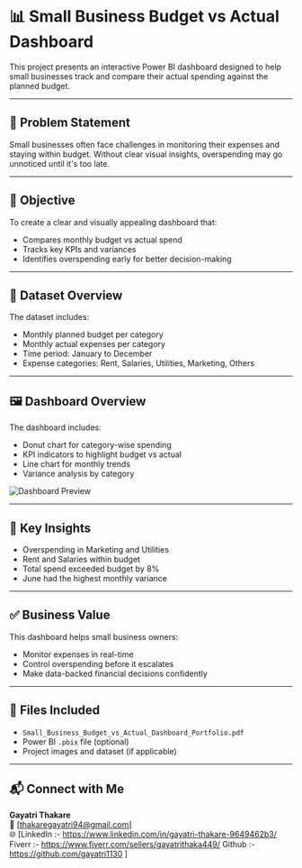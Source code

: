 # 📊 Small Business Budget vs Actual Dashboard

This project presents an interactive Power BI dashboard designed to help small businesses track and compare their actual spending against the planned budget.

---

## 📌 Problem Statement
Small businesses often face challenges in monitoring their expenses and staying within budget. Without clear visual insights, overspending may go unnoticed until it's too late.

---

## 🎯 Objective
To create a clear and visually appealing dashboard that:
- Compares monthly budget vs actual spend
- Tracks key KPIs and variances
- Identifies overspending early for better decision-making

---

## 📁 Dataset Overview
The dataset includes:
- Monthly planned budget per category
- Monthly actual expenses per category
- Time period: January to December
- Expense categories: Rent, Salaries, Utilities, Marketing, Others

---

## 🖼️ Dashboard Overview
The dashboard includes:
- Donut chart for category-wise spending
- KPI indicators to highlight budget vs actual
- Line chart for monthly trends
- Variance analysis by category

![Dashboard Preview](./Small_Business_Budget_vs_Actual_Dashboard_Portfolio.png)

---

## 🧠 Key Insights
- Overspending in Marketing and Utilities
- Rent and Salaries within budget
- Total spend exceeded budget by 8%
- June had the highest monthly variance

---

## ✅ Business Value
This dashboard helps small business owners:
- Monitor expenses in real-time
- Control overspending before it escalates
- Make data-backed financial decisions confidently

---

## 📎 Files Included
- `Small_Business_Budget_vs_Actual_Dashboard_Portfolio.pdf`
- Power BI `.pbix` file (optional)
- Project images and dataset (if applicable)

---

## 📬 Connect with Me
**Gayatri Thakare**  
📧 [thakaregayatri94@gmail.com]  
🌐 [LinkedIn :- https://www.linkedin.com/in/gayatri-thakare-9649462b3/
    Fiverr :-  https://www.fiverr.com/sellers/gayatrithaka449/
    Github :- https://github.com/gayatri1130 ]
